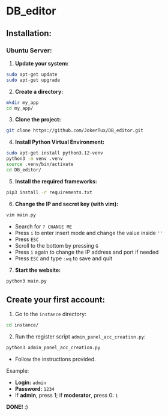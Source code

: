 
# DB_editor

## Installation:

### Ubuntu Server:

1. **Update your system:**

```bash
sudo apt-get update
sudo apt-get upgrade
```

2. **Create a directory:**

```bash
mkdir my_app
cd my_app/
```

3. **Clone the project:**

```bash
git clone https://github.com/JokerTux/DB_editor.git
```

4. **Install Python Virtual Environment:**

```bash
sudo apt-get install python3.12-venv
python3 -m venv .venv
source .venv/bin/activate
cd DB_editor/
```

5. **Install the required frameworks:**

```bash
pip3 install -r requirements.txt
```

6. **Change the IP and secret key (with vim):**

```bash
vim main.py
```

- Search for `? CHANGE ME`
- Press `i` to enter insert mode and change the value inside `''`
- Press `ESC`
- Scroll to the bottom by pressing `G`
- Press `i` again to change the IP address and port if needed
- Press `ESC` and type `:wq` to save and quit

7. **Start the website:**

```bash
python3 main.py
```

## Create your first account:

1. Go to the `instance` directory:

```bash
cd instance/
```

2. Run the register script `admin_panel_acc_creation.py`:

```bash
python3 admin_panel_acc_creation.py
```

- Follow the instructions provided.

Example:

- **Login:** `admin`
- **Password:** `1234`
- If **admin**, press 1; if **moderator**, press 0: `1`

**DONE!** :)
